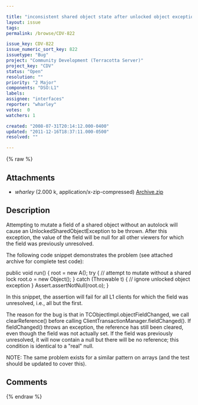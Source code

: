 ```yaml
---

title: "inconsistent shared object state after unlocked object exception"
layout: issue
tags: 
permalink: /browse/CDV-822

issue_key: CDV-822
issue_numeric_sort_key: 822
issuetype: "Bug"
project: "Community Development (Terracotta Server)"
project_key: "CDV"
status: "Open"
resolution: ""
priority: "2 Major"
components: "DSO:L1"
labels: 
assignee: "interfaces"
reporter: "wharley"
votes:  0
watchers: 1

created: "2008-07-31T20:14:12.000-0400"
updated: "2011-12-16T18:37:11.000-0500"
resolved: ""

---
```




{% raw %}


## Attachments
  
* <em>wharley</em> (2.000 k, application/x-zip-compressed) [Archive.zip](/attachments/CDV/CDV-822/Archive.zip)
  



## Description

<div markdown="1" class="description">

Attempting to mutate a field of a shared object without an autolock will cause an UnlockedSharedObjectException to be thrown.  After this exception, the value of the field will be null for all other viewers for which the field was previously unresolved.

The following code snippet demonstrates the problem (see attached archive for complete test code):

  public void run() {
    root = new A();
    try {
      // attempt to mutate without a shared lock
      root.o = new Object();
    } catch (Throwable t) {
      // ignore unlocked object exception
    }
    Assert.assertNotNull(root.o);
  }

In this snippet, the assertion will fail for all L1 clients for which the field was unresolved, i.e., all but the first.

The reason for the bug is that in TCObjectImpl.objectFieldChanged, we call clearReference() before calling ClientTransactionManager.fieldChanged().  If fieldChanged() throws an exception, the reference has still been cleared, even though the field was not actually set.  If the field was previously unresolved, it will now contain a null but there will be no reference; this condition is identical to a "real" null.

NOTE: The same problem exists for a similar pattern on arrays (and the test should be updated to cover this). 

</div>

## Comments



{% endraw %}
